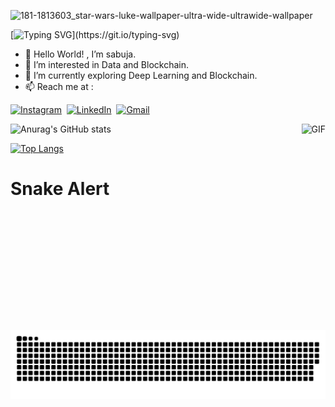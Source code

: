 ![181-1813603_star-wars-luke-wallpaper-ultra-wide-ultrawide-wallpaper](https://user-images.githubusercontent.com/85345738/134575642-5b840c09-d8f0-4cd4-b35a-41f4c8b96819.jpg)

[![Typing SVG](https://readme-typing-svg.herokuapp.com/?lines=Are+you+paying+attention?;May+the+source+be+with+you!)](https://git.io/typing-svg)

- 👋 Hello World! , I’m sabuja.
- 👀 I’m interested in Data and Blockchain.
- 🌱 I’m currently exploring Deep Learning and Blockchain.
- 📫 Reach me at :

<a href="https://www.instagram.com/sabuja_/"><img src="https://img.shields.io/badge/instagram-%23E4405F.svg?&style=for-the-badge&logo=instagram&logoColor=white" alt="Instagram" /></a>&nbsp;
<a href="https://www.linkedin.com/in/sabuja-sanket-parida-75246b150/"><img src="https://img.shields.io/badge/linkedin-%230077B5.svg?&style=for-the-badge&logo=linkedin&logoColor=white" alt="LinkedIn" /></a>&nbsp;
<a href="mailto:sabuja1234.q@gmail.com?subject=Hi%20Jayit"><img src="https://img.shields.io/badge/gmail-%23D14836.svg?&style=for-the-badge&logo=gmail&logoColor=white" alt="Gmail"/></a>&nbsp;

<img align="right" height="330px" alt="GIF" src="https://user-images.githubusercontent.com/85345738/138391712-22975042-d61b-41c4-8b46-23db9a521da1.gif" />

![Anurag's GitHub stats](https://github-readme-stats.vercel.app/api?username=Sabuja-GH&theme=gotham&show_icons=true&count_private=true)

[![Top Langs](https://github-readme-stats.vercel.app/api/top-langs/?username=Sabuja-GH&layout=compact&theme=gotham)](https://github.com/anuraghazra/github-readme-stats)

# Snake Alert
<!-- platane/snk works, it just puts it on a new branch -->
![mishmanners snake gif](https://github.com/mishmanners/MishManners/blob/output/github-contribution-grid-snake.svg)

<!---
Sabuja-GH/Sabuja-GH is a ✨ special ✨ repository because its `README.md` (this file) appears on your GitHub profile.
You can click the Preview link to take a look at your changes.
--->
